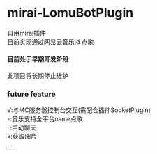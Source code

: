 # mirai-LomuBotPlugin
自用mirai插件    
目前实现通过网易云音乐id 点歌

#### 目前处于早期开发阶段
此项目将长期停止维护

### future feature
√:与MC服务器控制台交互(需配合插件SocketPlugin)        
 -:音乐支持全平台name点歌    
 -:主动聊天   
 x:获取图片   
 ...   
